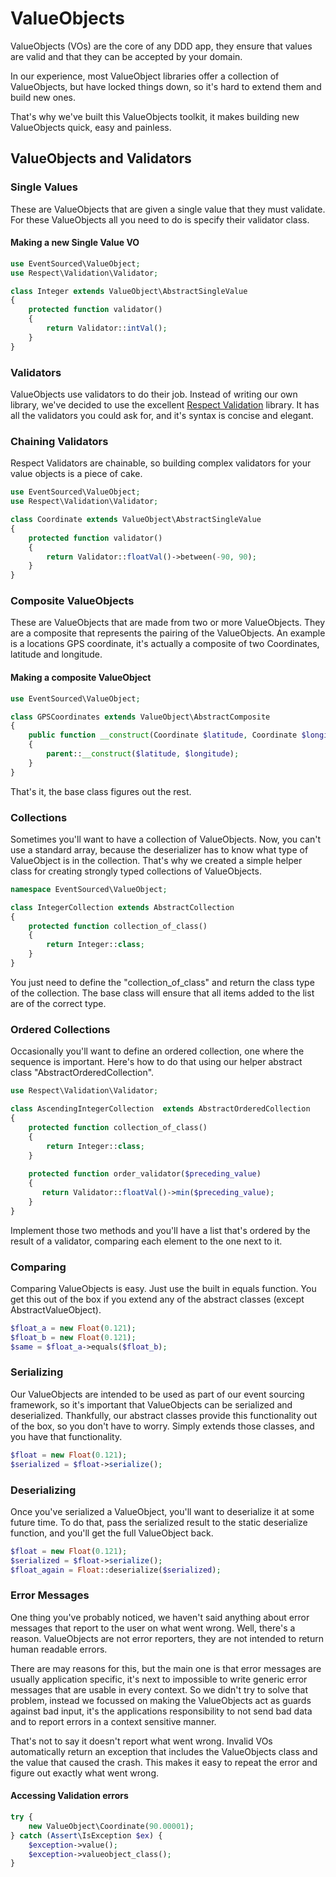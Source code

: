 # ValueObjects

ValueObjects (VOs) are the core of any DDD app, they ensure that values are valid and that they can be accepted by your domain.

In our experience, most ValueObject libraries offer a collection of ValueObjects, but have locked things down, so it's hard to extend them and build new ones.

That's why we've built this ValueObjects toolkit, it makes building new ValueObjects quick, easy and painless.

## ValueObjects and Validators

### Single Values
These are ValueObjects that are given a single value that they must validate. For these ValueObjects all you need to do is specify their validator class.

#### Making a new Single Value VO
```php
use EventSourced\ValueObject;
use Respect\Validation\Validator;

class Integer extends ValueObject\AbstractSingleValue 
{    
    protected function validator()
    {
        return Validator::intVal();
    }
}
```

### Validators
ValueObjects use validators to do their job. Instead of writing our own library, we've decided to use the excellent [Respect Validation](http://respect.github.io/Validation/) library. It has all the validators you could ask for, and it's syntax is concise and elegant.

### Chaining Validators
Respect Validators are chainable, so building complex validators for your value objects is a piece of cake.
```php
use EventSourced\ValueObject;
use Respect\Validation\Validator;

class Coordinate extends ValueObject\AbstractSingleValue 
{    
    protected function validator()
    {
        return Validator::floatVal()->between(-90, 90);
    }
}
```

### Composite ValueObjects
These are ValueObjects that are made from two or more ValueObjects. They are a composite that represents the pairing of the ValueObjects.
An example is a locations GPS coordinate, it's actually a composite of two Coordinates, latitude and longitude.

#### Making a composite ValueObject
```php
use EventSourced\ValueObject;

class GPSCoordinates extends ValueObject\AbstractComposite 
{   
    public function __construct(Coordinate $latitude, Coordinate $longitude) 
    {
        parent::__construct($latitude, $longitude);
    }
}
```
That's it, the base class figures out the rest.

### Collections
Sometimes you'll want to have a collection of ValueObjects. Now, you can't use a standard array, because the deserializer has to know what type of ValueObject is in the collection. That's why we created a simple helper class for creating strongly typed collections of ValueObjects.
```php
namespace EventSourced\ValueObject;

class IntegerCollection extends AbstractCollection 
{    
    protected function collection_of_class()
    {
        return Integer::class;
    }
}
```
You just need to define the "collection_of_class" and return the class type of the collection. The base class will ensure that all items added to the list are of the correct type.

### Ordered Collections
Occasionally you'll want to define an ordered collection, one where the sequence is important. Here's how to do that using our helper abstract class "AbstractOrderedCollection".
```php
use Respect\Validation\Validator;

class AscendingIntegerCollection  extends AbstractOrderedCollection 
{    
    protected function collection_of_class()
    {
        return Integer::class;
    }
    
    protected function order_validator($preceding_value)
    {
       return Validator::floatVal()->min($preceding_value);
    }
}
```
Implement those two methods and you'll have a list that's ordered by the result of a validator, comparing each element to the one next to it.

### Comparing
Comparing ValueObjects is easy. Just use the built in equals function. You get this out of the box if you extend any of the abstract classes (except AbstractValueObject).
```php
$float_a = new Float(0.121);
$float_b = new Float(0.121);
$same = $float_a->equals($float_b);
```

### Serializing
Our ValueObjects are intended to be used as part of our event sourcing framework, so it's important that ValueObjects can be serialized and deserialized.
Thankfully, our abstract classes provide this functionality out of the box, so you don't have to worry. Simply extends those classes, and you have that functionality.
```php
$float = new Float(0.121);
$serialized = $float->serialize();
```

### Deserializing
Once you've serialized a ValueObject, you'll want to deserialize it at some future time. To do that, pass the serialized result to the static deserialize function, and you'll get the full ValueObject back.
```php
$float = new Float(0.121);
$serialized = $float->serialize();
$float_again = Float::deserialize($serialized);
```

### Error Messages
One thing you've probably noticed, we haven't said anything about error messages that report to the user on what went wrong.
Well, there's a reason. ValueObjects are not error reporters, they are not intended to return human readable errors.

There are may reasons for this, but the main one is that error messages are usually application specific, it's next to impossible to write generic error messages that are usable in every context.
So we didn't try to solve that problem, instead we focussed on making the ValueObjects act as guards against bad input, it's the applications responsibility to not send bad data and to report errors in a context sensitive manner.

That's not to say it doesn't report what went wrong. Invalid VOs automatically return an exception that includes the ValueObjects class and the value that caused the crash.
This makes it easy to repeat the error and figure out exactly what went wrong.

#### Accessing Validation errors
```php
try {
    new ValueObject\Coordinate(90.00001);
} catch (Assert\IsException $ex) {
    $exception->value();
    $exception->valueobject_class();
}
```
